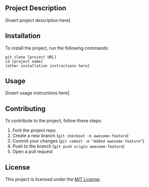 ## Project Description
[Insert project description here]

## Installation
To install the project, run the following commands:

```
git clone [project URL]
cd [project name]
[other installation instructions here]
```

## Usage
[Insert usage instructions here]

## Contributing
To contribute to the project, follow these steps:

1. Fork the project repo
2. Create a new branch (`git checkout -b awesome-feature`)
3. Commit your changes (`git commit -m "Added awesome feature"`)
4. Push to the branch (`git push origin awesome-feature`)
5. Open a pull request

## License
This project is licensed under the [MIT License](https://opensource.org/licenses/MIT).

